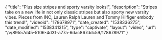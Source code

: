 {
    "title": "Plus size stripes and sporty varsity looks!",
    "description": "Stripes take on a new life in not only classic stripes but also sporty new varsity vibes. Pieces from INC, Lauren Ralph Lauren and Tommy Hilfiger embody this trend!",
    "videoid": "178678971",
    "date_created": "1538336275",
    "date_modified": "1538341315",
    "type": "captivate",
    "layout": "video",
    "url": "\/v\/89557d45-5106-4d31-a77a-6dac867ddc59\/178678971"
}